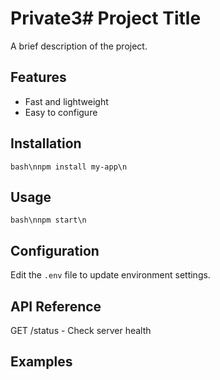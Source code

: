 # Private3# Project Title
A brief description of the project.
## Features
- Fast and lightweight
- Easy to configure
## Installation
```bash\nnpm install my-app\n```
## Usage
```bash\nnpm start\n```
## Configuration
Edit the `.env` file to update environment settings.
## API Reference
GET /status - Check server health
## Examples
